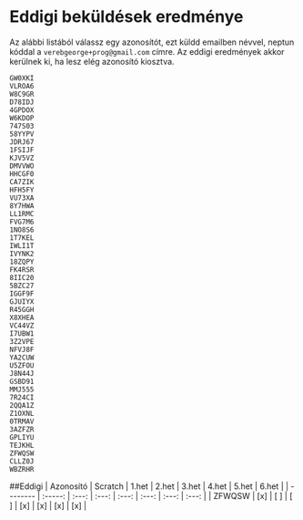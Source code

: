 # Eddigi beküldések eredménye

Az alábbi listából válassz egy azonosítót, ezt küldd emailben névvel, neptun kóddal a `verebgeorge+prog@gmail.com` címre.
Az eddigi eredmények akkor kerülnek ki, ha lesz elég azonosító kiosztva.

```
GW0XKI
VLROA6
W8C9GR
D78IDJ
4GPDOX
W6KDOP
747S03
58YYPV
JDRJ67
1FSIJF
KJV5VZ
DMVVWO
HHCGF0
CA7ZIK
HFH5FY
VU73XA
8Y7HWA
LL1RMC
FVG7M6
1NO8S6
1T7KEL
IWLI1T
IVYNK2
18ZQPY
FK4RSR
8IIC20
5BZC27
IGGF9F
GJUIYX
R45GGH
X8XHEA
VC44VZ
I7UBW1
3Z2VPE
NFVJ8F
YA2CUW
U5ZFOU
J8N44J
GSBD91
MMJ555
7R24CI
2QQA1Z
Z1OXNL
0TRMAV
3AZFZR
GPLIYU
TEJKHL
ZFWQSW
CLLZ0J
WBZRHR
```

##Eddigi
| Azonosító | Scratch | 1.het | 2.het | 3.het | 4.het | 5.het | 6.het |
| --------  | :-----: | :---: | :---: | :---: | :---: | :---: | :---: |
| ZFWQSW    |   [x]   |  [ ]  |  [ ]  |  [x]  |  [x]  |  [x]  |  [x]  |
